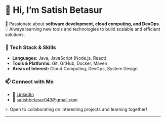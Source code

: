 



# 👋 Hi, I’m Satish Betasur

🚀 Passionate about **software development, cloud computing, and DevOps**.
💡 Always learning new tools and technologies to build scalable and efficient solutions.

### 🔧 Tech Stack & Skills

* **Languages:** Java, JavaScript (Node.js, React)
* **Tools & Platforms:** Git, GitHub, Docker, Maven
* **Areas of Interest:** Cloud Computing, DevOps, System Design

### 📫 Connect with Me

* 🔗 [LinkedIn](https://www.linkedin.com/in/satish-betasur-037a31211)
* 📧 [satishbetasur043@gmail.com](mailto:satishbetasur043@gmail.com)

✨ Open to collaborating on interesting projects and learning together!

---






<!-- **SatishHB2302/SatishHB2302** is a ✨ _special_ ✨ repository because its `README.md` (this file) appears on your GitHub profile.

Here are some ideas to get you started:-->

<!--
- 🔭 I’m currently working on ...
- 🌱 I’m currently learning ...
- 👯 I’m looking to collaborate on ...
- 🤔 I’m looking for help with ...
- 💬 Ask me about ...
- 📫 How to reach me: ...
- 😄 Pronouns: ...
- ⚡ Fun fact: ...
-->

